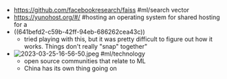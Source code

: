 - https://github.com/facebookresearch/faiss #ml/search vector
- https://yunohost.org/#/ #hosting an operating system for shared hosting for a
- ((641befd2-c59b-42ff-94eb-686262cea43c))
	- tried playing with this, but it was pretty difficult to figure out how it works. Things don't really "snap" together"
- ![2023-03-25-16-56-50.jpeg](../assets/2023-03-25-16-56-50.jpeg) #ml/technology
	- open source communities that relate to ML
	- China has its own thing going on